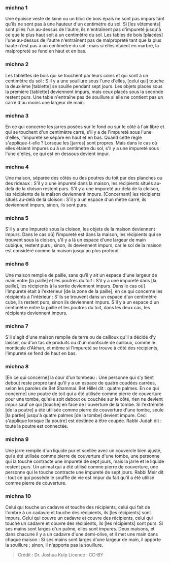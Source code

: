 
### michna 1
Une épaisse veste de laine ou un bloc de bois épais ne sont pas impurs tant qu'ils ne sont pas à une hauteur d'un centimètre du sol. Si [les vêtements] sont pliés l'un au-dessus de l'autre, ils n'entraînent pas d'impureté jusqu'à ce que le plus haut soit à un centimètre du sol. Les tables de bois [placées] l'une au-dessus de l'autre n'entraînent pas de malpropreté tant que la plus haute n'est pas à un centimètre du sol ; mais si elles étaient en marbre, la malpropreté se fend en haut et en bas.

### michna 2
Les tablettes de bois qui se touchent par leurs coins et qui sont à un centimètre du sol : S'il y a une souillure sous l'une d'elles, [celui qui] touche la deuxième [tablette] se souille pendant sept jours. Les objets placés sous la première [tablette] deviennent impurs, mais ceux placés sous la seconde restent purs. Une table n'entraîne pas de souillure si elle ne contient pas un carré d'au moins une largeur de main.

### michna 3
En ce qui concerne les jarres posées sur le fond ou sur le côté à l'air libre et qui se touchent d'un centimètre carré, s'il y a de l'impureté sous l'une d'elles, l'impureté se sépare en haut et en bas. Quand cette règle s'applique-t-elle ? Lorsque les [jarres] sont propres. Mais dans le cas où elles étaient impures ou à un centimètre du sol, s'il y a une impureté sous l'une d'elles, ce qui est en dessous devient impur.

### michna 4
Une maison, séparée des côtés ou des poutres du toit par des planches ou des rideaux : S'il y a une impureté dans la maison, les récipients situés au-delà de la cloison restent purs. S'il y a une impureté au-delà de la cloison, les récipients de la maison deviennent impurs.  [Concernant] les récipients situés au-delà de la cloison : S'il y a un espace d'un mètre carré, ils deviennent impurs, sinon, ils sont purs.

### michna 5
S'il y a une impureté sous la cloison, les objets de la maison deviennent impurs. Dans le cas où] l'impureté est dans la maison, les récipients qui se trouvent sous la cloison, s'il y a là un espace d'une largeur de main cubique, restent purs ; sinon, ils deviennent impurs, car le sol de la maison est considéré comme la maison jusqu'au plus profond.

### michna 6
Une maison remplie de paille, sans qu'il y ait un espace d'une largeur de main entre [la paille] et les poutres du toit : S'il y a une impureté dans [la paille], les récipients à la sortie deviennent impurs. Dans le cas où] l'impureté était à l'extérieur [de la zone de la paille], en ce qui concerne les récipients à l'intérieur : S'ils se trouvent dans un espace d'un centimètre cube, ils restent purs, sinon ils deviennent impurs. S'il y a un espace d'un centimètre entre la paille et les poutres du toit, dans les deux cas, les récipients deviennent impurs.

### michna 7
S'il s'agit d'une maison remplie de terre ou de cailloux qu'il a décidé d'y laisser, ou d'un tas de produits ou d'un monticule de cailloux, comme le monticule d'Akhan, et même si l'impureté se trouve à côté des récipients, l'impureté se fend de haut en bas.

### michna 8
[En ce qui concerne] la cour d'un tombeau : Une personne qui s'y tient debout reste propre tant qu'il y a un espace de quatre coudées carrées, selon les paroles de Bet Shammai. Bet Hillel dit : quatre palmes. En ce qui concerne] une poutre de toit qui a été utilisée comme pierre de couverture pour une tombe, qu'elle soit debout ou couchée sur le côté, rien ne devient impur sauf ce qui [touche] en face de l'ouverture de la tombe. Si l'extrémité [de la poutre] a été utilisée comme pierre de couverture d'une tombe, seule [la partie] jusqu'à quatre palmes [de la tombe] devient impure. Ceci s'applique lorsque [la poutre] est destinée à être coupée. Rabbi Judah dit : toute la poutre est connectée.

### michna 9
Une jarre remplie d'un liquide pur et scellée avec un couvercle bien ajusté, qui a été utilisée comme pierre de couverture d'une tombe, une personne qui la touche contracte une impureté de sept jours, mais la jarre et le liquide restent purs. Un animal qui a été utilisé comme pierre de couverture, une personne qui le touche contracte une impureté de sept jours. Rabbi Meir dit : tout ce qui possède le souffle de vie est impur du fait qu'il a été utilisé comme pierre de couverture.

### michna 10
Celui qui touche un cadavre et touche des récipients, celui qui fait de l'ombre à un cadavre et touche des récipients, ils [les récipients] sont impurs. Celui qui couvre un cadavre et couvre des récipients, celui qui touche un cadavre et couvre des récipients, ils [les récipients] sont purs. Si ses mains sont larges d'un palme, elles sont impures. Deux maisons, et dans chacune il y a un cadavre d'une demi-olive, et il met une main dans chaque maison : Si ses mains sont larges d'une largeur de main, il apporte la souillure ; sinon, il n'apporte pas la souillure.

>Crédit : Dr. Joshua Kulp
>Licence : CC-BY